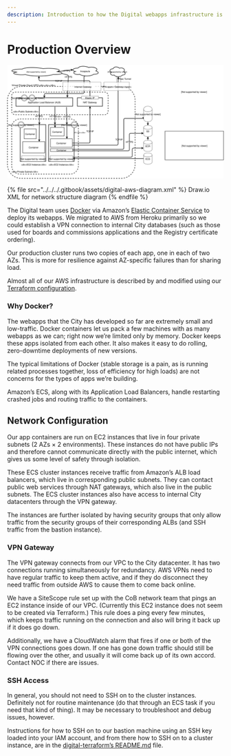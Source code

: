 ```yaml
---
description: Introduction to how the Digital webapps infrastructure is set up in AWS
---
```


# Production Overview

![Diagram of our AWS network structure](../../../.gitbook/assets/digital-aws-diagrams.svg)

{% file src="../../../.gitbook/assets/digital-aws-diagram.xml" %}
Draw.io XML for network structure diagram
{% endfile %}

The Digital team uses [Docker](https://www.docker.com/) via Amazon’s [Elastic Container Service](https://aws.amazon.com/ecs/) to deploy its webapps. We migrated to AWS from Heroku primarily so we could establish a VPN connection to internal City databases (such as those used for boards and commissions applications and the Registry certificate ordering).

Our production cluster runs two copies of each app, one in each of two AZs. This is more for resilience against AZ-specific failures than for sharing load.

Almost all of our AWS infrastructure is described by and modified using our [Terraform configuration](https://github.com/CityOfBoston/digital-terraform).

### Why Docker?

The webapps that the City has developed so far are extremely small and low-traffic. Docker containers let us pack a few machines with as many webapps as we can; right now we’re limited only by memory. Docker keeps these apps isolated from each other. It also makes it easy to do rolling, zero-downtime deployments of new versions.

The typical limitations of Docker (stable storage is a pain, as is running related processes together, loss of efficiency for high loads) are not concerns for the types of apps we’re building.

Amazon’s ECS, along with its Application Load Balancers, handle restarting crashed jobs and routing traffic to the containers.

## Network Configuration

Our app containers are run on EC2 instances that live in four private subnets (2 AZs × 2 environments). These instances do not have public IPs and therefore cannot communicate directly with the public internet, which gives us some level of safety through isolation.

These ECS cluster instances receive traffic from Amazon’s ALB load balancers, which live in corresponding public subnets. They can contact public web services through NAT gateways, which also live in the public subnets. The ECS cluster instances also have access to internal City datacenters through the VPN gateway.

The instances are further isolated by having security groups that only allow traffic from the security groups of their corresponding ALBs (and SSH traffic from the bastion instance).

### VPN Gateway

The VPN gateway connects from our VPC to the City datacenter. It has two connections running simultaneously for redundancy. AWS VPNs need to have regular traffic to keep them active, and if they do disconnect they need traffic from outside AWS to cause them to come back online.

We have a SiteScope rule set up with the CoB network team that pings an EC2 instance inside of our VPC. (Currently this EC2 instance does not seem to be created via Terraform.) This rule does a ping every few minutes, which keeps traffic running on the connection and also will bring it back up if it does go down.

Additionally, we have a CloudWatch alarm that fires if one or both of the VPN connections goes down. If one has gone down traffic should still be flowing over the other, and usually it will come back up of its own accord. Contact NOC if there are issues.

### SSH Access

In general, you should not need to SSH on to the cluster instances. Definitely not for routine maintenance (do that through an ECS task if you need that kind of thing). It may be necessary to troubleshoot and debug issues, however.

Instructions for how to SSH on to our bastion machine using an SSH key loaded into your IAM account, and from there how to SSH on to a cluster instance, are in the [digital-terraform’s README.md](https://github.com/CityOfBoston/digital-terraform#bastion-access) file.
